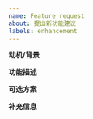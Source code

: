 ```yaml
---
name: Feature request
about: 提出新功能建议
labels: enhancement
---
```


**动机/背景**

**功能描述**

**可选方案**

**补充信息**

